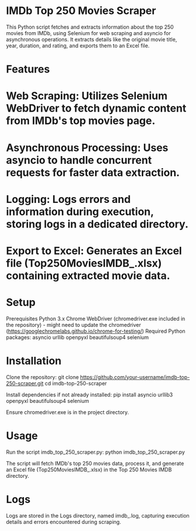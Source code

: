 # IMDb Top 250 Movies Scraper

This Python script fetches and extracts information about the top 250 movies from IMDb, using Selenium for web scraping and asyncio for asynchronous operations. It extracts details like the original movie title, year, duration, and rating, and exports them to an Excel file.


# Features

# Web Scraping: Utilizes Selenium WebDriver to fetch dynamic content from IMDb's top movies page.
# Asynchronous Processing: Uses asyncio to handle concurrent requests for faster data extraction.
# Logging: Logs errors and information during execution, storing logs in a dedicated directory.
# Export to Excel: Generates an Excel file (Top250MoviesIMDB_<timestamp>.xlsx) containing extracted movie data.


# Setup

Prerequisites
  Python 3.x
  Chrome WebDriver (chromedriver.exe included in the repository) - might need to update the chromedriver (https://googlechromelabs.github.io/chrome-for-testing/)
  Required Python packages:
    asyncio
    urllib
    openpyxl
    beautifulsoup4
    selenium


# Installation

Clone the repository:
  git clone https://github.com/your-username/imdb-top-250-scraper.git
  cd imdb-top-250-scraper

Install dependencies if not already installed:
  pip install asyncio urllib3 openpyxl beautifulsoup4 selenium

Ensure chromedriver.exe is in the project directory.


# Usage

Run the script imdb_top_250_scraper.py:
  python imdb_top_250_scraper.py

The script will fetch IMDb's top 250 movies data, process it, and generate an Excel file (Top250MoviesIMDB_<timestamp>.xlsx) in the Top 250 Movies IMDB directory.


# Logs

Logs are stored in the Logs directory, named imdb_<timestamp>.log, capturing execution details and errors encountered during scraping.
